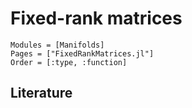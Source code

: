 # Fixed-rank matrices

```@autodocs
Modules = [Manifolds]
Pages = ["FixedRankMatrices.jl"]
Order = [:type, :function]
```

## Literature
